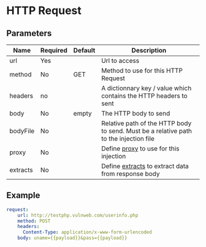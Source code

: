 # HTTP Request

## Parameters

| Name           | Required | Default | Description
| -------------- | -------- | ------- | -------------------
| url            | Yes      |         | Url to access
| method         | No       | GET     | Method to use for this HTTP Request
| headers        | no       |         | A dictionnary key / value which contains the HTTP headers to sent
| body           | No       | empty   | The HTTP body to send
| bodyFile       | No       |         | Relative path of the HTTP body to send. Must be a relative path to the injection file 
| proxy          | No       |         | Define [proxy](./proxy.MD) to use for this injection
| extracts       | No       |         | Define [extracts](./extract.MD) to extract data from response body

## Example

```yaml
request:
    url: http://testphp.vulnweb.com/userinfo.php
    method: POST
    headers:
      Content-Type: application/x-www-form-urlencoded
    body: uname={{payload}}&pass={{payload}}
```